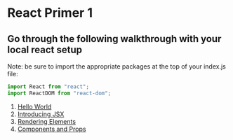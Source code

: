 # React Primer 1

## Go through the following walkthrough with your local react setup

Note: be sure to import the appropriate packages at the top of your index.js file:

```JavaScript
import React from "react";
import ReactDOM from "react-dom";
```

1. [Hello World](https://reactjs.org/docs/hello-world.html)
2. [Introducing JSX](https://reactjs.org/docs/introducing-jsx.html)
3.  [Rendering Elements](https://reactjs.org/docs/rendering-elements.html)
4. [Components and Props](https://reactjs.org/docs/components-and-props.html)
